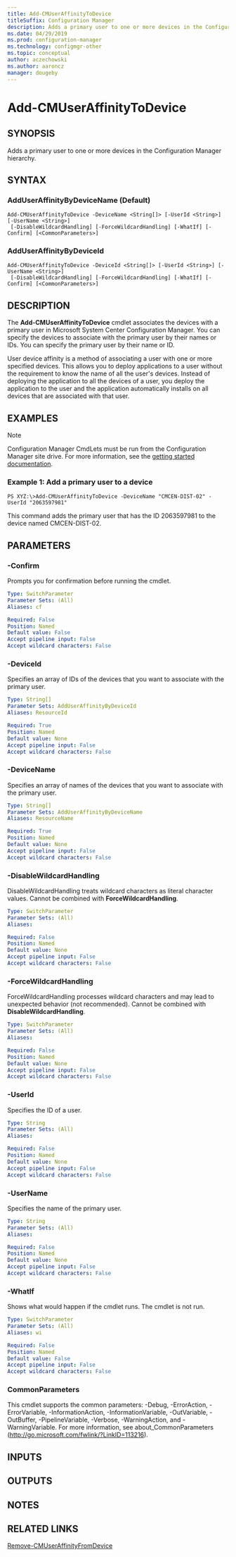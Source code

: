 ```yaml
---
title: Add-CMUserAffinityToDevice
titleSuffix: Configuration Manager
description: Adds a primary user to one or more devices in the Configuration Manager hierarchy.
ms.date: 04/29/2019
ms.prod: configuration-manager
ms.technology: configmgr-other
ms.topic: conceptual
author: aczechowski
ms.author: aaroncz
manager: dougeby
---
```


# Add-CMUserAffinityToDevice

## SYNOPSIS
Adds a primary user to one or more devices in the Configuration Manager hierarchy.

## SYNTAX

### AddUserAffinityByDeviceName (Default)
```
Add-CMUserAffinityToDevice -DeviceName <String[]> [-UserId <String>] [-UserName <String>]
 [-DisableWildcardHandling] [-ForceWildcardHandling] [-WhatIf] [-Confirm] [<CommonParameters>]
```

### AddUserAffinityByDeviceId
```
Add-CMUserAffinityToDevice -DeviceId <String[]> [-UserId <String>] [-UserName <String>]
 [-DisableWildcardHandling] [-ForceWildcardHandling] [-WhatIf] [-Confirm] [<CommonParameters>]
```

## DESCRIPTION
The **Add-CMUserAffinityToDevice** cmdlet associates the devices with a primary user in Microsoft System Center Configuration Manager.
You can specify the devices to associate with the primary user by their names or IDs.
You can specify the primary user by their name or ID.

User device affinity is a method of associating a user with one or more specified devices.
This allows you to deploy applications to a user without the requirement to know the name of all the user's devices.
Instead of deploying the application to all the devices of a user, you deploy the application to the user and the application automatically installs on all devices that are associated with that user.

## EXAMPLES

> [!NOTE]
> Configuration Manager CmdLets must be run from the Configuration Manager site drive. For more information, see the [getting started documentation](https://docs.microsoft.com/powershell/sccm/overview).


### Example 1: Add a primary user to a device
```
PS XYZ:\>Add-CMUserAffinityToDevice -DeviceName "CMCEN-DIST-02" -UserId "2063597981"
```

This command adds the primary user that has the ID 2063597981 to the device named CMCEN-DIST-02.

## PARAMETERS

### -Confirm
Prompts you for confirmation before running the cmdlet.

```yaml
Type: SwitchParameter
Parameter Sets: (All)
Aliases: cf

Required: False
Position: Named
Default value: False
Accept pipeline input: False
Accept wildcard characters: False
```

### -DeviceId
Specifies an array of IDs of the devices that you want to associate with the primary user.

```yaml
Type: String[]
Parameter Sets: AddUserAffinityByDeviceId
Aliases: ResourceId

Required: True
Position: Named
Default value: None
Accept pipeline input: False
Accept wildcard characters: False
```

### -DeviceName
Specifies an array of names of the devices that you want to associate with the primary user.

```yaml
Type: String[]
Parameter Sets: AddUserAffinityByDeviceName
Aliases: ResourceName

Required: True
Position: Named
Default value: None
Accept pipeline input: False
Accept wildcard characters: False
```

### -DisableWildcardHandling
DisableWildcardHandling treats wildcard characters as literal character values. Cannot be combined with **ForceWildcardHandling**.

```yaml
Type: SwitchParameter
Parameter Sets: (All)
Aliases: 

Required: False
Position: Named
Default value: None
Accept pipeline input: False
Accept wildcard characters: False
```

### -ForceWildcardHandling
ForceWildcardHandling processes wildcard characters and may lead to unexpected behavior (not recommended). Cannot be combined with **DisableWildcardHandling**.

```yaml
Type: SwitchParameter
Parameter Sets: (All)
Aliases: 

Required: False
Position: Named
Default value: None
Accept pipeline input: False
Accept wildcard characters: False
```

### -UserId
Specifies the ID of a user.

```yaml
Type: String
Parameter Sets: (All)
Aliases: 

Required: False
Position: Named
Default value: None
Accept pipeline input: False
Accept wildcard characters: False
```

### -UserName
Specifies the name of the primary user.

```yaml
Type: String
Parameter Sets: (All)
Aliases: 

Required: False
Position: Named
Default value: None
Accept pipeline input: False
Accept wildcard characters: False
```

### -WhatIf
Shows what would happen if the cmdlet runs.
The cmdlet is not run.

```yaml
Type: SwitchParameter
Parameter Sets: (All)
Aliases: wi

Required: False
Position: Named
Default value: False
Accept pipeline input: False
Accept wildcard characters: False
```

### CommonParameters
This cmdlet supports the common parameters: -Debug, -ErrorAction, -ErrorVariable, -InformationAction, -InformationVariable, -OutVariable, -OutBuffer, -PipelineVariable, -Verbose, -WarningAction, and -WarningVariable. For more information, see about_CommonParameters (http://go.microsoft.com/fwlink/?LinkID=113216).

## INPUTS

## OUTPUTS

## NOTES

## RELATED LINKS

[Remove-CMUserAffinityFromDevice](Remove-CMUserAffinityFromDevice.md)


